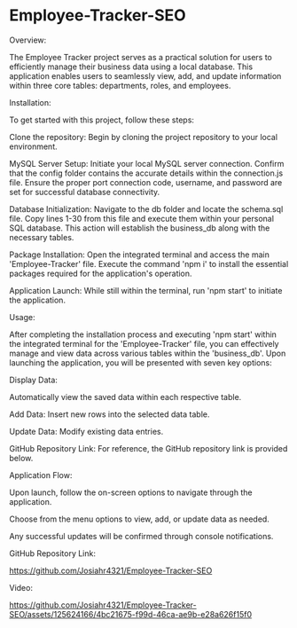 # Employee-Tracker-SEO

Overview:

The Employee Tracker project serves as a practical solution for users to efficiently manage their business data using a local database. This application enables users to seamlessly view, add, and update information within three core tables: departments, roles, and employees.

Installation:

To get started with this project, follow these steps:

Clone the repository: Begin by cloning the project repository to your local environment.

MySQL Server Setup: Initiate your local MySQL server connection. Confirm that the config folder contains the accurate details within the connection.js file. Ensure the proper port connection code, username, and password are set for successful database connectivity.

Database Initialization: Navigate to the db folder and locate the schema.sql file. Copy lines 1-30 from this file and execute them within your personal SQL database. This action will establish the business_db along with the necessary tables.

Package Installation: Open the integrated terminal and access the main 'Employee-Tracker' file. Execute the command 'npm i' to install the essential packages required for the application's operation.

Application Launch: While still within the terminal, run 'npm start' to initiate the application.

Usage:

After completing the installation process and executing 'npm start' within the integrated terminal for the 'Employee-Tracker' file, you can effectively manage and view data across various tables within the 'business_db'. Upon launching the application, you will be presented with seven key options:

Display Data:

Automatically view the saved data within each respective table.

Add Data: Insert new rows into the selected data table.

Update Data: Modify existing data entries.

GitHub Repository Link: For reference, the GitHub repository link is provided below.


Application Flow:

Upon launch, follow the on-screen options to navigate through the application.

Choose from the menu options to view, add, or update data as needed.

Any successful updates will be confirmed through console notifications.

GitHub Repository Link:

https://github.com/Josiahr4321/Employee-Tracker-SEO

Video:




https://github.com/Josiahr4321/Employee-Tracker-SEO/assets/125624166/4bc21675-f99d-46ca-ae9b-e28a626f15f0




